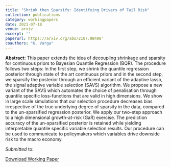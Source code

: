 ```yaml
---
title: "Shrink then Sparsify: Identifying Drivers of Tail Risk"
collection: publications
category: workingpapers
date: 2021-07-18
venue: arxiv
excerpt: ''
paperurl: https://arxiv.org/abs/2107.08498'
coauthors: "K. Varga"
---
```

**Abstract:** This paper extends the idea of decoupling shrinkage and sparsity for continuous priors to Bayesian Quantile Regression (BQR). The procedure follows two steps: In the first step, we shrink the quantile regression posterior through state of the art continuous priors and in the second step, we sparsify the posterior through an efficient variant of the adaptive lasso, the signal adaptive variable selection (SAVS) algorithm. We propose a new variant of the SAVS which automates the choice of penalisation through quantile specific loss-functions that are valid in high dimensions. We show in large scale simulations that our selection procedure decreases bias irrespective of the true underlying degree of sparsity in the data, compared to the un-sparsified regression posterior. We apply our two-step approach to a high dimensional growth-at-risk (GaR) exercise. The prediction accuracy of the un-sparsified posterior is retained while yielding interpretable quantile specific variable selection results. Our procedure can be used to communicate to policymakers which variables drive downside risk to the macro economy. 

_Submitted_ to: 

[Download Working Paper](https://arxiv.org/abs/2107.08498)
